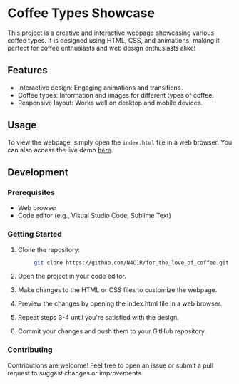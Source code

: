 # Coffee Types Showcase

This project is a creative and interactive webpage showcasing various coffee types. It is designed using HTML, CSS, and animations, making it perfect for coffee enthusiasts and web design enthusiasts alike!

## Features

- Interactive design: Engaging animations and transitions.
- Coffee types: Information and images for different types of coffee.
- Responsive layout: Works well on desktop and mobile devices.

## Usage

To view the webpage, simply open the `index.html` file in a web browser.
You can also access the live demo [here](#).

## Development

### Prerequisites

- Web browser
- Code editor (e.g., Visual Studio Code, Sublime Text)

### Getting Started

1. Clone the repository:

   ```bash
		git clone https://github.com/N4C1R/for_the_love_of_coffee.git
   ```

2. Open the project in your code editor.

3. Make changes to the HTML or CSS files to customize the webpage.

4. Preview the changes by opening the index.html file in a web browser.

5. Repeat steps 3-4 until you're satisfied with the design.

6. Commit your changes and push them to your GitHub repository.

### Contributing

Contributions are welcome! Feel free to open an issue or submit a pull request to suggest changes or improvements.

